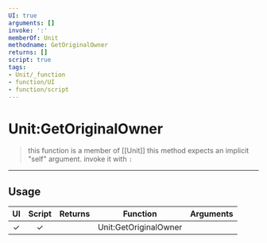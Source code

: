 ```yaml
---
UI: true
arguments: []
invoke: ':'
memberOf: Unit
methodname: GetOriginalOwner
returns: []
script: true
tags:
- Unit/_function
- function/UI
- function/script
---
```

# Unit:GetOriginalOwner
> this function is a member of [[Unit]]
> this method expects an implicit "self" argument. invoke it with `:`
-----
## Usage
|  UI | Script | Returns | Function | Arguments |
|:---:|:------:|-------:|:--------:|:---------|
|✓|✓||Unit:GetOriginalOwner||
